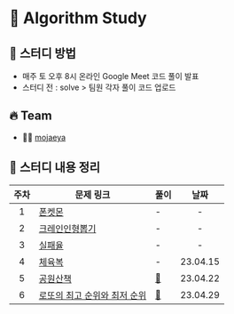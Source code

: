 # 🔆 Algorithm Study

## 📁 스터디 방법

- 매주 토 오후 8시 온라인 Google Meet 코드 풀이 발표
- 스터디 전 : solve > 팀원 각자 풀이 코드 업로드

## 🔥 Team

- 👨‍💻 [mojaeya](https://github.com/mojaeya)

## 📌 스터디 내용 정리

| 주차 | 문제 링크                                                                                       | 풀이   |   날짜   |
| :--: | ----------------------------------------------------------------------------------------------- | ------ | :------: |
|  1   | [폰켓몬](https://school.programmers.co.kr/learn/courses/30/lessons/1845)                        | -      |    -     |
|  2   | [크레인인형뽑기](https://school.programmers.co.kr/learn/courses/30/lessons/64061)               | -      |    -     |
|  3   | [실패율](https://school.programmers.co.kr/learn/courses/30/lessons/42889)                       | -      |    -     |
|  4   | [체육복](https://school.programmers.co.kr/learn/courses/30/lessons/42862)                       | -      | 23.04.15 |
|  5   | [공원산책](https://school.programmers.co.kr/learn/courses/30/lessons/172928)                    | [📁]() | 23.04.22 |
|  6   | [로또의 최고 순위와 최저 순위](https://school.programmers.co.kr/learn/courses/30/lessons/77484) | [📁]() | 23.04.29 |
